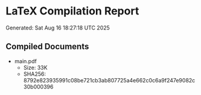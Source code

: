 # LaTeX Compilation Report
Generated: Sat Aug 16 18:27:18 UTC 2025
## Compiled Documents
- main.pdf
  - Size: 33K
  - SHA256: 8792e823935991c08be721cb3ab807725a4e662c0c6a9f247e9082c30b000396
